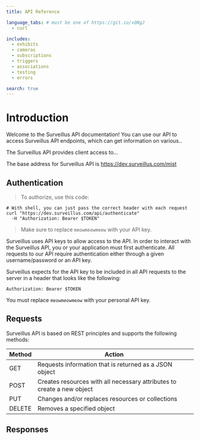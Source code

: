 ```yaml
---
title: API Reference

language_tabs: # must be one of https://git.io/vQNgJ
  - curl

includes:
  - exhibits
  - cameras
  - subscriptions
  - triggers
  - associations
  - testing
  - errors

search: true
---
```


# Introduction

Welcome to the Surveillus API documentation! You can use our API to access Surveillus API endpoints, which can get information on various..

The Surveillus API provides client access to...

The base address for Surveillus API is https://dev.surveillus.com/mist

## Authentication

> To authorize, use this code:

```shell
# With shell, you can just pass the correct header with each request
curl "https://dev.surveillus.com/api/authenticate"
  -H "Authorization: Bearer $TOKEN"
```

> Make sure to replace `meowmeowmeow` with your API key.

Surveillus uses API keys to allow access to the API. In order to interact with the Surveillus API, you or your application must first authenticate. All requests to our API require authentication either through a given username/password or an API key.

Surveillus expects for the API key to be included in all API requests to the server in a header that looks like the following:

`Authorization: Bearer $TOKEN`

<aside class="notice">
You must replace <code>meowmeowmeow</code> with your personal API key.
</aside>


## Requests

Surveillus API is based on REST principles and supports the following methods:

Method | Action | 
--------- | -----------
GET | Requests information that is returned as a JSON object
POST | Creates resources with all necessary attributes to create a new object
PUT | Changes and/or replaces resources or collections
DELETE | Removes a specified object

## Responses

